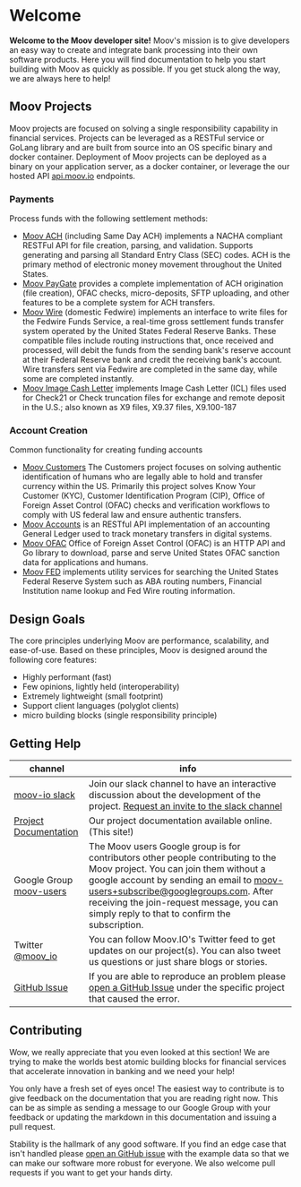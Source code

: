 # Welcome

**Welcome to the Moov developer site!** Moov's mission is to give developers an easy way to create and integrate bank processing into their own software products. Here you will find documentation to help you start building with Moov as quickly as possible. If you get stuck along the way, we are always here to help!

## Moov Projects

Moov projects are focused on solving a single responsibility capability in financial services. Projects can be leveraged as a RESTFul service or GoLang library and are built from source into an OS specific binary and docker container. Deployment of Moov projects can be deployed as a binary on your application server, as a docker container, or leverage the our hosted API [api.moov.io](https://api.moov.io) endpoints.

### Payments

Process funds with the following settlement methods:

- [Moov ACH](./ach/) (including Same Day ACH) implements a NACHA compliant RESTFul API for file creation, parsing, and validation. Supports generating and parsing all Standard Entry Class (SEC) codes. ACH is the primary method of electronic money movement throughout the United States.
- [Moov PayGate](./paygate/) provides a complete implementation of ACH origination (file creation), OFAC checks, micro-deposits, SFTP uploading, and other features to be a complete system for ACH transfers.
- [Moov Wire](./wire/) (domestic Fedwire) implements an interface to write files for the Fedwire Funds Service, a real-time gross settlement funds transfer system operated by the United States Federal Reserve Banks. These compatible files include routing instructions that, once received and processed, will debit the funds from the sending bank's reserve account at their Federal Reserve bank and credit the receiving bank's account. Wire transfers sent via Fedwire are completed in the same day, while some are completed instantly.
- [Moov Image Cash Letter](./icl/) implements Image Cash Letter (ICL) files used for Check21 or Check truncation files for exchange and remote deposit in the U.S.; also known as X9 files, X9.37 files, X9.100-187

### Account Creation

Common functionality for creating funding accounts

- [Moov Customers](https://github.com/moov-io/customers) The Customers project focuses on solving authentic identification of humans who are legally able to hold and transfer currency within the US. Primarily this project solves Know Your Customer (KYC), Customer Identification Program (CIP), Office of Foreign Asset Control (OFAC) checks and verification workflows to comply with US federal law and ensure authentic transfers.
- [Moov Accounts](https://github.com/moov-io/accounts) is an RESTful API implementation of an accounting General Ledger used to track monetary transfers in digital systems.
- [Moov OFAC](./ofac/) Office of Foreign Asset Control (OFAC) is an HTTP API and Go library to download, parse and serve United States OFAC sanction data for applications and humans.
- [Moov FED](./fed/) implements utility services for searching the United States Federal Reserve System such as ABA routing numbers, Financial Institution name lookup and Fed Wire routing information.

## Design Goals

The core principles underlying Moov are performance, scalability, and ease-of-use. Based on these principles, Moov is designed around the following core features:

- Highly performant (fast)
- Few opinions, lightly held (interoperability)
- Extremely lightweight (small footprint)
- Support client languages (polyglot clients)
- micro building blocks (single responsibility principle)

## Getting Help

 channel | info
 ------- | -------
[moov-io slack](http://moov-io.slack.com/) | Join our slack channel to have an interactive discussion about the development of the project. [Request an invite to the slack channel](https://join.slack.com/t/moov-io/shared_invite/enQtNDE5NzIwNTYxODEwLTRkYTcyZDI5ZTlkZWRjMzlhMWVhMGZlOTZiOTk4MmM3MmRhZDY4OTJiMDVjOTE2MGEyNWYzYzY1MGMyMThiZjg)
 [Project Documentation](https://docs.moov.io/) | Our project documentation available online. (This site!)
 Google Group [moov-users](https://groups.google.com/forum/#!forum/moov-users)| The Moov users Google group is for contributors other people contributing to the Moov project. You can join them without a google account by sending an email to [moov-users+subscribe@googlegroups.com](mailto:moov-users+subscribe@googlegroups.com). After receiving the join-request message, you can simply reply to that to confirm the subscription.
Twitter [@moov_io](https://twitter.com/moov_io)	| You can follow Moov.IO's Twitter feed to get updates on our project(s). You can also tweet us questions or just share blogs or stories.
[GitHub Issue](https://github.com/moov-io) | If you are able to reproduce an problem please [open a GitHub Issue](https://github.com/moov-io/ach/issues/new) under the specific project that caused the error.

## Contributing

Wow, we really appreciate that you even looked at this section! We are trying to make the worlds best atomic building blocks for financial services that accelerate innovation in banking and we need your help!

You only have a fresh set of eyes once! The easiest way to contribute is to give feedback on the documentation that you are reading right now. This can be as simple as sending a message to our Google Group with your feedback or updating the markdown in this documentation and issuing a pull request.

Stability is the hallmark of any good software. If you find an edge case that isn't handled please [open an GitHub issue](https://github.com/moov-io/ach/issues/new) with the example data so that we can make our software more robust for everyone. We also welcome pull requests if you want to get your hands dirty.
